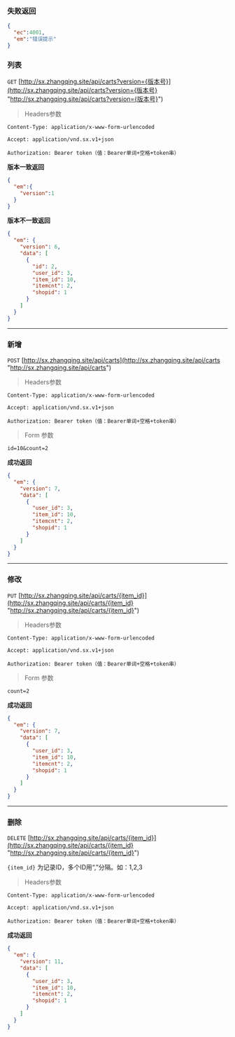### 失败返回
```json
{
  "ec":4001,
  "em":"错误提示"
}
```

### 列表
`GET` [http://sx.zhangqing.site/api/carts?version={版本号}](http://sx.zhangqing.site/api/carts?version={版本号} "http://sx.zhangqing.site/api/carts?version={版本号}")

> Headers参数

`Content-Type: application/x-www-form-urlencoded`

`Accept: application/vnd.sx.v1+json`

`Authorization: Bearer token（值：Bearer单词+空格+token串）`

**版本一致返回**
```json
{
  "em":{
    "version":1
  }
}
```
**版本不一致返回**
```json
{
  "em": {
    "version": 6,
    "data": [
      {
        "id": 2,
        "user_id": 3,
        "item_id": 10,
        "itemcnt": 2,
        "shopid": 1
      }
    ]
  }
}
```
------------
### 新增
`POST` [http://sx.zhangqing.site/api/carts](http://sx.zhangqing.site/api/carts "http://sx.zhangqing.site/api/carts")

> Headers参数

`Content-Type: application/x-www-form-urlencoded`

`Accept: application/vnd.sx.v1+json`

`Authorization: Bearer token（值：Bearer单词+空格+token串）`

> Form 参数

`id=10&count=2`

**成功返回**
```json
{
  "em": {
    "version": 7,
    "data": [
      {
        "user_id": 3,
        "item_id": 10,
        "itemcnt": 2,
        "shopid": 1
      }
    ]
  }
}
```
------------
### 修改
`PUT` [http://sx.zhangqing.site/api/carts/{item_id}](http://sx.zhangqing.site/api/carts/{item_id} "http://sx.zhangqing.site/api/carts/{item_id}")

> Headers参数

`Content-Type: application/x-www-form-urlencoded`

`Accept: application/vnd.sx.v1+json`

`Authorization: Bearer token（值：Bearer单词+空格+token串）`

> Form 参数

`count=2`

**成功返回**
```json
{
  "em": {
    "version": 7,
    "data": [
      {
        "user_id": 3,
        "item_id": 10,
        "itemcnt": 2,
        "shopid": 1
      }
    ]
  }
}
```
------------
### 删除
`DELETE` [http://sx.zhangqing.site/api/carts/{item_id}](http://sx.zhangqing.site/api/carts/{item_id} "http://sx.zhangqing.site/api/carts/{item_id}")

`{item_id}` 为记录ID，多个ID用“,”分隔。如：1,2,3

> Headers参数

`Content-Type: application/x-www-form-urlencoded`

`Accept: application/vnd.sx.v1+json`

`Authorization: Bearer token（值：Bearer单词+空格+token串）`

**成功返回**
```json
{
  "em": {
    "version": 11,
    "data": [
      {
        "user_id": 3,
        "item_id": 10,
        "itemcnt": 2,
        "shopid": 1
      }
    ]
  }
}
```



